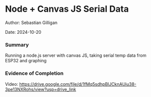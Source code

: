 #  Node + Canvas JS Serial Data

Author: Sebastian Gilligan

Date: 2024-10-20

### Summary

Running a node.js server with canvas JS, taking serial temp data from ESP32 and graphing

### Evidence of Completion

Video: https://drive.google.com/file/d/1fMq5sdhpBlJCknAUiu38-3pe13NXRohs/view?usp=drive_link




